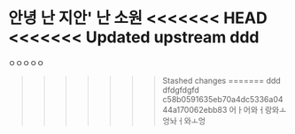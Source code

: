 안녕 난 지안'
난 소원
<<<<<<< HEAD
<<<<<<< Updated upstream
ddd
=======
ㅇㅇㅇㅇㅇ
>>>>>>> Stashed changes
=======
ddd dfdgfdgfd
>>>>>>> c58b0591635eb70a4dc5336a0444a170062ebb83
어ㅏ어와ㅓ랑와ㅗ엉놔ㅓ와ㅗ엉